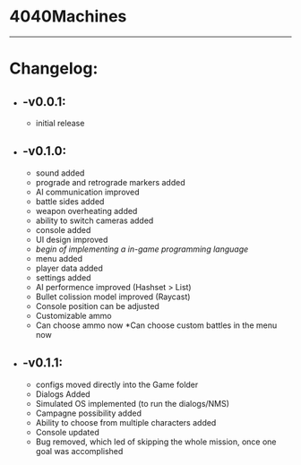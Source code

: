 # 4040Machines

***
# Changelog:

* ## -v0.0.1:
    * initial release
		
* ## -v0.1.0:
    * sound added
    * prograde and retrograde markers added
    * AI communication improved
    * battle sides added
    * weapon overheating added
    * ability to switch cameras added
    * console added
    * UI design improved
    * *begin of implementing a in-game programming language*
    * menu added
    * player data added
    * settings added
    * AI performence improved (Hashset > List)
    * Bullet colission model improved (Raycast)
    * Console position can be adjusted
    * Customizable ammo
    * Can choose ammo now
    *Can choose custom battles in the menu now

* ## -v0.1.1:
    * configs moved directly into the Game folder
    * Dialogs Added
    * Simulated OS implemented (to run the dialogs/NMS)
    * Campagne possibility added
    * Ability to choose from multiple characters added
    * Console updated
    * Bug removed, which led of skipping the whole mission, once one goal was accomplished
